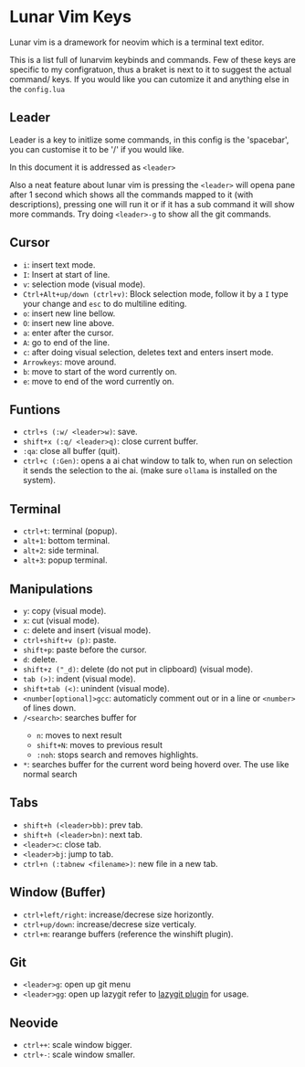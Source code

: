 # Lunar Vim Keys
Lunar vim is a dramework for neovim which is a terminal text editor.

This is a list full of lunarvim keybinds and commands.
Few of these keys are specific to my configratuon, thus a braket is next to it to suggest the actual command/ keys.
If you would like you can cutomize it and anything else in the `config.lua`
## Leader
Leader is a key to initlize some commands, in this config is the 'spacebar', you can customise it to be '/' if you would like.

In this document it is addressed as `<leader>`

Also a neat feature about lunar vim is pressing the `<leader>` will opena pane after 1 second which shows all the commands mapped to it (with descriptions),
pressing one will run it or if it has a sub command it will show more commands. Try doing `<leader>-g` to show all the git commands.

## Cursor
- `i`: insert text mode.
- `I`: Insert at start of line.
- `v`: selection mode (visual mode).
- `Ctrl+Alt+up/down (ctrl+v)`: Block selection mode, follow it by a `I` type your change and `esc` to do multiline editing.
- `o`: insert new line bellow.
- `O`: insert new line above.
- `a`: enter after the cursor.
- `A`: go to end of the line.
- `c`: after doing visual selection, deletes text and enters insert mode.
- `Arrowkeys`: move around.
- `b`: move to start of the word currently on.
- `e`: move to end of the word currently on.

## Funtions
- `ctrl+s (:w/ <leader>w)`: save.
- `shift+x (:q/ <leader>q)`: close current buffer.
- `:qa`: close all buffer (quit).
- `ctrl+c (:Gen)`: opens a ai chat window to talk to, when run on selection it sends the selection to the ai. (make sure `ollama` is installed on the system).

## Terminal
- `ctrl+t`: terminal (popup).
- `alt+1`: bottom terminal.
- `alt+2`: side terminal.
- `alt+3`: popup terminal.

## Manipulations
- `y`: copy (visual mode).
- `x`: cut (visual mode).
- `c`: delete and insert (visual mode).
- `ctrl+shift+v (p)`: paste.
- `shift+p`: paste before the cursor.
- `d`: delete.
- `shift+z ("_d)`: delete (do not put in clipboard) (visual mode).
- `tab (>)`: indent (visual mode).
- `shift+tab (<)`: unindent (visual mode).
- `<number[optional]>gcc`: automaticly comment out or in a line or `<number>` of lines down.
- `/<search>`: searches buffer for <search> 
  - `n`: moves to next result
  - `shift+N`: moves to previous result
  - `:noh`: stops search and removes highlights.
- `*`: searches buffer for the current word being hoverd over. The  use like normal search

## Tabs
- `shift+h (<leader>bb)`: prev tab.
- `shift+h (<leader>bn)`: next tab.
- `<leader>c`: close tab.
- `<leader>bj`: jump to tab.
- `ctrl+n (:tabnew <filename>)`: new file in a new tab.

## Window (Buffer)
- `ctrl+left/right`: increase/decrese size horizontly.
- `ctrl+up/down`: increase/decrese size verticaly.
- `ctrl+m`: rearange buffers (reference the winshift plugin).

## Git
- `<leader>g`: open up git menu
- `<leader>gg`: open up lazygit
refer to [lazygit plugin](https://github.com/kdheepak/lazygit.nvim) for usage.

## Neovide
- `ctrl++`: scale window bigger.
- `ctrl+-`: scale window smaller.
